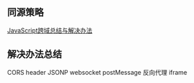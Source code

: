 ## 同源策略
[JavaScript跨域总结与解决办法](http://www.cnblogs.com/rainman/archive/2011/02/20/1959325.html)

## 解决办法总结

CORS header
JSONP
websocket
postMessage
反向代理
iframe